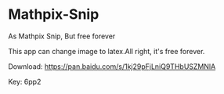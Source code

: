 # Mathpix-Snip
As Mathpix Snip, But free forever

This app can change image to latex.All right, it's free forever.


Download: https://pan.baidu.com/s/1kj29pFjLniQ9THbUSZMNlA 

Key: 6pp2
